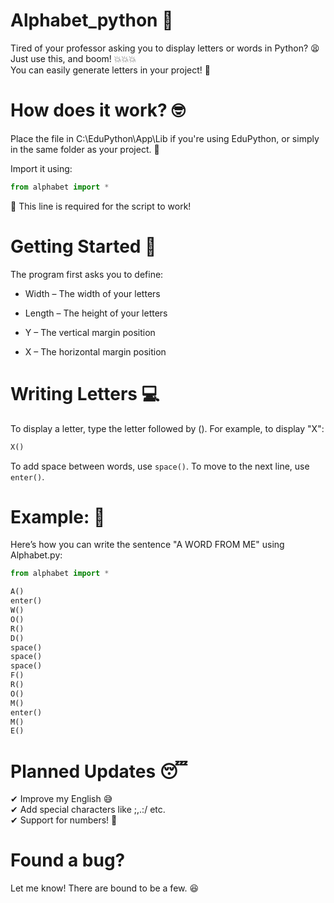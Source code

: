 # Alphabet_python 🧂
Tired of your professor asking you to display letters or words in Python? 😫
Just use this, and boom! 💥💥💥<br>
You can easily generate letters in your project! 🤩

# How does it work? 🤓
Place the file in C:\EduPython\App\Lib if you're using EduPython, or simply in the same folder as your project. 📁

Import it using:

```python
from alphabet import *
```
💢 This line is required for the script to work!

# Getting Started 🐤
The program first asks you to define:

- Width – The width of your letters

- Length – The height of your letters

- Y – The vertical margin position 

- X – The horizontal margin position

# Writing Letters 💻
To display a letter, type the letter followed by ().
For example, to display "X":

```python
X()
```
To add space between words, use ``space()``.
To move to the next line, use ``enter()``.

# Example: 👐
Here’s how you can write the sentence "A WORD FROM ME" using Alphabet.py:

```python
from alphabet import *

A()
enter()
W()
O()
R()
D()
space()
space()
space()
F()
R()
O()
M()
enter()
M()
E()
```
# Planned Updates 😴
✔ Improve my English 😅<br>
✔ Add special characters like ;,.:/ etc.<br>
✔ Support for numbers! 🎉<br>

# Found a bug?
Let me know! There are bound to be a few. 😆
